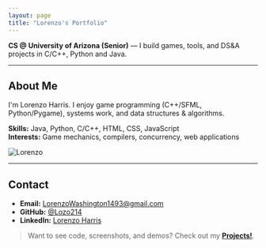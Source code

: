 ```yaml
---
layout: page
title: "Lorenzo's Portfolio"
---
```


<!-- Quick hero blurb -->
**CS @ University of Arizona (Senior)** — I build games, tools, and DS&A projects in C/C++, Python and Java.

<!--
<p>
   <a class="btn" href="#about">About</a>
   <a class="btn" href="#contact">Contact</a>
   <a class="btn btn-primary" href="/projects/">Projects</a>
</p>
-->

---

## <a id="about"></a>About Me

I'm Lorenzo Harris. I enjoy game programming (C++/SFML, Python/Pygame), systems work, and data structures & algorithms.

**Skills:** Java, Python, C/C++, HTML, CSS, JavaScript  
**Interests:** Game mechanics, compilers, concurrency, web applications

<!-- Headshot -->
![Lorenzo](/assets/img/headshot.jpg) 

---

## <a id="contact"></a>Contact

- **Email:** LorenzoWashington1493@gmail.com  
- **GitHub:** [@Lozo214](https://github.com/YOUR-USERNAME)  
- **LinkedIn:** [Lorenzo Harris](https://www.linkedin.com/in/YOUR-LINKEDIN/)

> Want to see code, screenshots, and demos? Check out my **[Projects!](/projects/)**.






